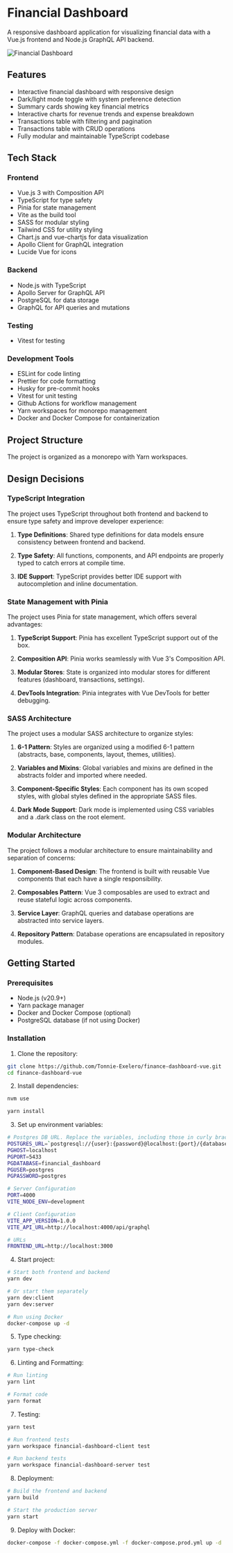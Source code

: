 # Financial Dashboard

A responsive dashboard application for visualizing financial data with a Vue.js frontend and Node.js GraphQL API backend.

![Financial Dashboard](./dashboard.png)

## Features

- Interactive financial dashboard with responsive design
- Dark/light mode toggle with system preference detection
- Summary cards showing key financial metrics
- Interactive charts for revenue trends and expense breakdown
- Transactions table with filtering and pagination
- Transactions table with CRUD operations
- Fully modular and maintainable TypeScript codebase

## Tech Stack

### Frontend

- Vue.js 3 with Composition API
- TypeScript for type safety
- Pinia for state management
- Vite as the build tool
- SASS for modular styling
- Tailwind CSS for utility styling
- Chart.js and vue-chartjs for data visualization
- Apollo Client for GraphQL integration
- Lucide Vue for icons

### Backend

- Node.js with TypeScript
- Apollo Server for GraphQL API
- PostgreSQL for data storage
- GraphQL for API queries and mutations

### Testing

- Vitest for testing

### Development Tools

- ESLint for code linting
- Prettier for code formatting
- Husky for pre-commit hooks
- Vitest for unit testing
- Github Actions for workflow management
- Yarn workspaces for monorepo management
- Docker and Docker Compose for containerization

## Project Structure

The project is organized as a monorepo with Yarn workspaces.

## Design Decisions

### TypeScript Integration

The project uses TypeScript throughout both frontend and backend to ensure type safety and improve developer experience:

1. **Type Definitions**: Shared type definitions for data models ensure consistency between frontend and backend.

2. **Type Safety**: All functions, components, and API endpoints are properly typed to catch errors at compile time.

3. **IDE Support**: TypeScript provides better IDE support with autocompletion and inline documentation.

### State Management with Pinia

The project uses Pinia for state management, which offers several advantages:

1. **TypeScript Support**: Pinia has excellent TypeScript support out of the box.

2. **Composition API**: Pinia works seamlessly with Vue 3's Composition API.

3. **Modular Stores**: State is organized into modular stores for different features (dashboard, transactions, settings).

4. **DevTools Integration**: Pinia integrates with Vue DevTools for better debugging.

### SASS Architecture

The project uses a modular SASS architecture to organize styles:

1. **6-1 Pattern**: Styles are organized using a modified 6-1 pattern (abstracts, base, components, layout, themes, utilities).

2. **Variables and Mixins**: Global variables and mixins are defined in the abstracts folder and imported where needed.

3. **Component-Specific Styles**: Each component has its own scoped styles, with global styles defined in the appropriate SASS files.

4. **Dark Mode Support**: Dark mode is implemented using CSS variables and a .dark class on the root element.

### Modular Architecture

The project follows a modular architecture to ensure maintainability and separation of concerns:

1. **Component-Based Design**: The frontend is built with reusable Vue components that each have a single responsibility.

2. **Composables Pattern**: Vue 3 composables are used to extract and reuse stateful logic across components.

3. **Service Layer**: GraphQL queries and database operations are abstracted into service layers.

4. **Repository Pattern**: Database operations are encapsulated in repository modules.

## Getting Started

### Prerequisites

- Node.js (v20.9+)
- Yarn package manager
- Docker and Docker Compose (optional)
- PostgreSQL database (if not using Docker)

### Installation

1. Clone the repository:

```bash
git clone https://github.com/Tonnie-Exelero/finance-dashboard-vue.git
cd finance-dashboard-vue
```

2. Install dependencies:

```bash
nvm use

yarn install
```

3. Set up environment variables:

```bash
# Postgres DB URL. Replace the variables, including those in curly braces {} with your postgresql details
POSTGRES_URL=`postgresql://{user}:{password}@localhost:{port}/{database}?schema=public`
PGHOST=localhost
PGPORT=5433
PGDATABASE=financial_dashboard
PGUSER=postgres
PGPASSWORD=postgres

# Server Configuration
PORT=4000
VITE_NODE_ENV=development

# Client Configuration
VITE_APP_VERSION=1.0.0
VITE_API_URL=http://localhost:4000/api/graphql

# URLs
FRONTEND_URL=http://localhost:3000
```

4. Start project:

```bash
# Start both frontend and backend
yarn dev

# Or start them separately
yarn dev:client
yarn dev:server

# Run using Docker
docker-compose up -d
```

5. Type checking:

```bash
yarn type-check
```

6. Linting and Formatting:

```bash
# Run linting
yarn lint

# Format code
yarn format
```

7. Testing:

```bash
yarn test

# Run frontend tests
yarn workspace financial-dashboard-client test

# Run backend tests
yarn workspace financial-dashboard-server test
```

8. Deployment:

```bash
# Build the frontend and backend
yarn build

# Start the production server
yarn start
```

9. Deploy with Docker:

```bash
docker-compose -f docker-compose.yml -f docker-compose.prod.yml up -d
```
